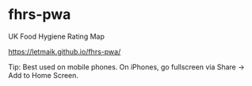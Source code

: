 # fhrs-pwa

UK Food Hygiene Rating Map

https://letmaik.github.io/fhrs-pwa/

Tip: Best used on mobile phones. On iPhones, go fullscreen via Share -> Add to Home Screen.
